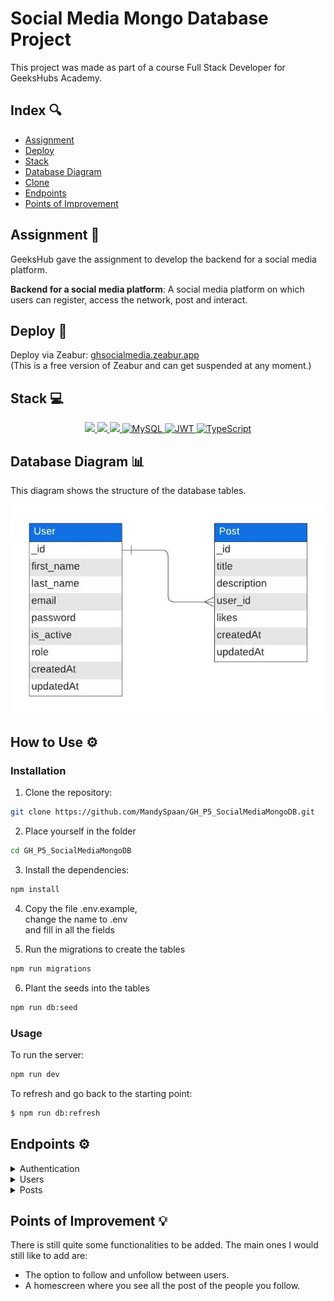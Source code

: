 # Social Media Mongo Database Project

This project was made as part of a course Full Stack Developer for GeeksHubs Academy.

## Index 🔍

- [Assignment](#assignment-)
- [Deploy](#deploy)
- [Stack](#stack)
- [Database Diagram](#database-diagram)
- [Clone](#clone)
- [Endpoints](#endpoints)
- [Points of Improvement](#points-of-improvement)

## Assignment 📝

GeeksHub gave the assignment to develop the backend for a social media platform.

**Backend for a social media platform**: A social media platform on which users can register, access the network, post and interact.

## Deploy 💫

Deploy via Zeabur: [ghsocialmedia.zeabur.app](https://ghsocialmedia.zeabur.app/) <br>
(This is a free version of Zeabur and can get suspended at any moment.)

## Stack 💻

<div align="center">
<a href="https://www.expressjs.com/">
    <img src= "https://img.shields.io/badge/express.js-%23404d59.svg?style=for-the-badge&logo=express&logoColor=%2361DAFB"/>
</a>
<a href="https://nodejs.org/es/">
    <img src= "https://img.shields.io/badge/node.js-026E00?style=for-the-badge&logo=node.js&logoColor=white"/>
</a>
<a href="https://developer.mozilla.org/es/docs/Web/JavaScript">
    <img src= "https://img.shields.io/badge/javascipt-EFD81D?style=for-the-badge&logo=javascript&logoColor=black"/>
</a>
<a href="https://www.mongodb.com/">
    <img src="https://img.shields.io/badge/MongoDB-%234ea94b.svg?style=for-the-badge&logo=mongodb&logoColor=white" alt="MySQL" />
</a>
<a href="">
    <img src="https://img.shields.io/badge/JWT-000000?style=for-the-badge&logo=jsonwebtokens&logoColor=white" alt="JWT" />
</a>
<a href="">
    <img src="https://img.shields.io/badge/bcrypt-3178C6?style=for-the-badge&" alt="TypeScript" />
</a>
 </div>

## Database Diagram 📊

This diagram shows the structure of the database tables.

![Database Diagram](./img/diagram-social-media.jpeg)

## How to Use ⚙️

### Installation

1. Clone the repository:

```sh
git clone https://github.com/MandySpaan/GH_P5_SocialMediaMongoDB.git
```

2. Place yourself in the folder

```sh
cd GH_P5_SocialMediaMongoDB
```

3. Install the dependencies:

```sh
npm install
```

4. Copy the file .env.example, </br>
   change the name to .env </br>
   and fill in all the fields

5. Run the migrations to create the tables

```sh
npm run migrations
```

6. Plant the seeds into the tables

```sh
npm run db:seed
```

### Usage

To run the server:

```sh
npm run dev
```

To refresh and go back to the starting point:

```sh
$ npm run db:refresh
```

## Endpoints ⚙️

<details>
<summary>Authentication</summary>

| Method |        URI         |            Action             |             Auth              |                                 Body                                  |
| :----: | :----------------: | :---------------------------: | :---------------------------: | :-------------------------------------------------------------------: |
|  POST  | /api/auth/register |      Register a new user      | <center>N/A (public)</center> | `{ "email": "youremail@email.com",`<br>`"password": "yourPassword" }` |
|  POST  |  /api/auth/login   | Login a user and return a JWT | <center>N/A (public)</center> | `{ "email": "youremail@email.com",`<br>`"password": "yourPassword" }` |

</details>

<details>
<summary>Users</summary>

| Method |          URI           |            Action            |             Auth              |                                                              Body                                                              |
| :----: | :--------------------: | :--------------------------: | :---------------------------: | :----------------------------------------------------------------------------------------------------------------------------: |
|  GET   |       /api/users       |        View all users        |     Token (isSuperAdmin)      |                                                      <center>N/A</center>                                                      |
|  GET   |   /api/users/profile   |  View your own user profile  |         Token (user)          |                                                      <center>N/A</center>                                                      |
|  GET   | /api/users/profile/:id | View user profile by user id | <center>N/A (public)</center> |                                                      <center>N/A</center>                                                      |
|  PUT   |   /api/users/profile   |     Update user profile      |         Token (user)          | `{ "first_name": "newFirstName",`<br>`"last_name": "newLastName",`<br>` "email": "newEmail",`<br>`"password": "newPassword" }` |

</details>

<details>
<summary>Posts</summary>

| Method |         URI          |             Action              |          Permissions          |                                 Body                                  |
| :----: | :------------------: | :-----------------------------: | :---------------------------: | :-------------------------------------------------------------------: |
|  POST  |      /api/posts      |           Create post           |         Token (user)          |    `{ "title": "postTitle",`<br>`"description": postDescription }`    |
| DELETE | /api/posts/admin/:id |     Delete post by post id      |     Token (isSuperAdmin)      |                         <center>N/A</center>                          |
| DELETE |    /api/posts/:id    | Delete your own post by post id |         Token (user)          |                         <center>N/A</center>                          |
|  PUT   | /api/posts/like/:id  |      Like post by post id       |         Token (user)          |                         <center>N/A</center>                          |
|  PUT   |    /api/posts/:id    | Update your own post by post id |         Token (user)          | `{ "title": "newPostTitle",`<br>`"description": newPostDescription }` |
|  GET   |    /api/posts/own    |       View your own posts       |         Token (user)          |                         <center>N/A</center>                          |
|  GET   |     /api/posts/      |         View all posts          | <center>N/A (public)</center> |                         <center>N/A</center>                          |
|  GET   | /api/posts/user/:id  |      View post by user id       | <center>N/A (public)</center> |                         <center>N/A</center>                          |
|  GET   |    /api/posts/:id    |      View post by post id       | <center>N/A (public)</center> |                         <center>N/A</center>                          |

</details>

## Points of Improvement 💡

There is still quite some functionalities to be added. The main ones I would still like to add are:

- The option to follow and unfollow between users.
- A homescreen where you see all the post of the people you follow.
